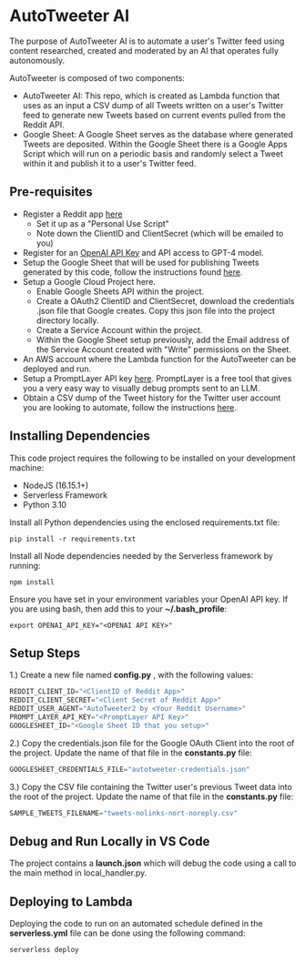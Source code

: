 # AutoTweeter AI
The purpose of AutoTweeter AI is to automate a user's Twitter feed using content researched, created and moderated by an AI that operates fully autonomously.

AutoTweeter is composed of two components:
- AutoTweeter AI: This repo, which is created as Lambda function that uses as an input a CSV dump of all Tweets written on a user's Twitter feed to generate new Tweets based on current events pulled from the Reddit API.
- Google Sheet: A Google Sheet serves as the database where generated Tweets are deposited. Within the Google Sheet there is a Google Apps Script which will run on a periodic basis and randomly select a Tweet within it and publish it to a user's Twitter feed.

## Pre-requisites
- Register a Reddit app [here](https://ssl.reddit.com/prefs/apps/) 
    - Set it up as a "Personal Use Script"
    - Note down the ClientID and ClientSecret (which will be emailed to you)
- Register for an [OpenAI API Key](https://platform.openai.com/account/api-keys) and API access to GPT-4 model.
- Setup the Google Sheet that will be used for publishing Tweets generated by this code, follow the instructions found [here](https://www.bluelabellabs.com/blog/how-to-create-a-twitter-bot-in-google-sheets-using-a-google-apps-script/).
- Setup a Google Cloud Project here.
    - Enable Google Sheets API within the project.
    - Create a OAuth2 ClientID and ClientSecret, download the credentials .json file that Google creates. Copy this json file into the project directory locally.
    - Create a Service Account within the project.
    - Within the Google Sheet setup previously, add the Email address of the Service Account created with "Write" permissions on the Sheet.
- An AWS account where the Lambda function for the AutoTweeter can be deployed and run.
- Setup a PromptLayer API key [here](https://promptlayer.com/home). PromptLayer is a free tool that gives you a very easy way to visually debug prompts sent to an LLM.
- Obtain a CSV dump of the Tweet history for the Twitter user account you are looking to automate, follow the instructions [here](https://help.twitter.com/en/managing-your-account/how-to-download-your-twitter-archive). 

## Installing Dependencies

This code project requires the following to be installed on your development machine:
- NodeJS (16.15.1+)
- Serverless Framework
- Python 3.10

Install all Python dependencies using the enclosed requirements.txt file:
```
pip install -r requirements.txt
```

Install all Node dependencies needed by the Serverless framework by running:
```
npm install
```

Ensure you have set in your environment variables your OpenAI API key. If you are using bash, then add this to your **~/.bash_profile**:
```
export OPENAI_API_KEY="<OPENAI API KEY>"
```

## Setup Steps

1.) Create a new file named **config.py** , with the following values:
```python
REDDIT_CLIENT_ID="<ClientID of Reddit App>"
REDDIT_CLIENT_SECRET="<Client Secret of Reddit App>"
REDDIT_USER_AGENT="AutoTweeter2 by <Your Reddit Username>"
PROMPT_LAYER_API_KEY="<PromptLayer API Key>"
GOOGLESHEET_ID="<Google Sheet ID that you setup>"
```
2.) Copy the credentials.json file for the Google OAuth Client into the root of the project. Update the name of that file in the **constants.py** file:
```python
GOOGLESHEET_CREDENTIALS_FILE="autotweeter-credentials.json"
```

3.) Copy the CSV file containing the Twitter user's previous Tweet data into the root of the project. Update the name of that file in the **constants.py** file:
```python
SAMPLE_TWEETS_FILENAME="tweets-nolinks-nort-noreply.csv"
```

## Debug and Run Locally in VS Code
The project contains a **launch.json** which will debug the code using a call to the main method in local_handler.py.

## Deploying to Lambda
Deploying the code to run on an automated schedule defined in the **serverless.yml** file can be done using the following command:
```
serverless deploy
```